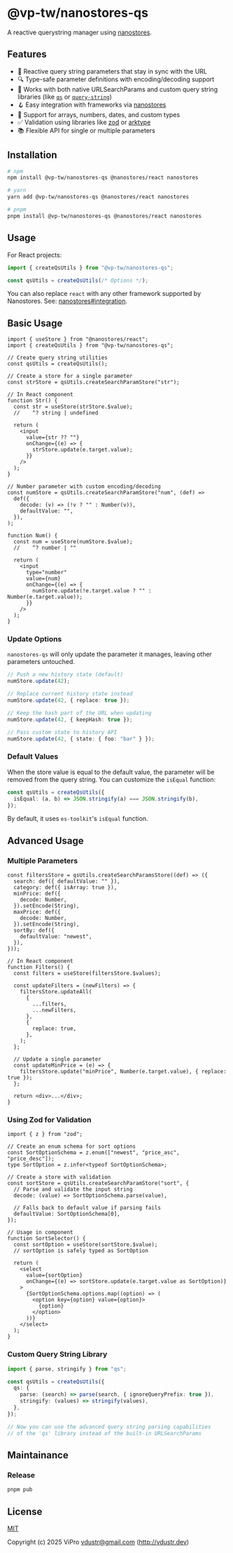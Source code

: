 # @vp-tw/nanostores-qs

A reactive querystring manager using [nanostores](https://github.com/nanostores/nanostores).

## Features

- 🔄 Reactive query string parameters that stay in sync with the URL
- 🔍 Type-safe parameter definitions with encoding/decoding support
- 🧩 Works with both native URLSearchParams and custom query string libraries (like [`qs`](https://www.npmjs.com/package/qs) or [`query-string`](https://www.npmjs.com/package/query-string))
- 🪝 Easy integration with frameworks via [nanostores](https://github.com/nanostores/nanostores)
- 🔢 Support for arrays, numbers, dates, and custom types
- ✅ Validation using libraries like [zod](https://github.com/colinhacks/zod) or [arktype](https://github.com/arktypeio/arktype)
- 📚 Flexible API for single or multiple parameters

## Installation

```bash
# npm
npm install @vp-tw/nanostores-qs @nanostores/react nanostores

# yarn
yarn add @vp-tw/nanostores-qs @nanostores/react nanostores

# pnpm
pnpm install @vp-tw/nanostores-qs @nanostores/react nanostores
```

## Usage

For React projects:

```ts
import { createQsUtils } from "@vp-tw/nanostores-qs";

const qsUtils = createQsUtils(/* Options */);
```

You can also replace `react` with any other framework supported by Nanostores. See: [nanostores#integration](https://github.com/nanostores/nanostores#integration).

## Basic Usage

```tsx
import { useStore } from "@nanostores/react";
import { createQsUtils } from "@vp-tw/nanostores-qs";

// Create query string utilities
const qsUtils = createQsUtils();

// Create a store for a single parameter
const strStore = qsUtils.createSearchParamStore("str");

// In React component
function Str() {
  const str = useStore(strStore.$value);
  //    ^? string | undefined

  return (
    <input
      value={str ?? ""}
      onChange={(e) => {
        strStore.update(e.target.value);
      }}
    />
  );
}

// Number parameter with custom encoding/decoding
const numStore = qsUtils.createSearchParamStore("num", (def) =>
  def({
    decode: (v) => (!v ? "" : Number(v)),
    defaultValue: "",
  }),
);

function Num() {
  const num = useStore(numStore.$value);
  //    ^? number | ""

  return (
    <input
      type="number"
      value={num}
      onChange={(e) => {
        numStore.update(!e.target.value ? "" : Number(e.target.value));
      }}
    />
  );
}
```

### Update Options

`nanostores-qs` will only update the parameter it manages, leaving other parameters untouched.

```ts
// Push a new history state (default)
numStore.update(42);

// Replace current history state instead
numStore.update(42, { replace: true });

// Keep the hash part of the URL when updating
numStore.update(42, { keepHash: true });

// Pass custom state to history API
numStore.update(42, { state: { foo: "bar" } });
```

### Default Values

When the store value is equal to the default value, the parameter will be removed from the query string. You can customize the `isEqual` function:

```ts
const qsUtils = createQsUtils({
  isEqual: (a, b) => JSON.stringify(a) === JSON.stringify(b),
});
```

By default, it uses `es-toolkit`'s `isEqual` function.

## Advanced Usage

### Multiple Parameters

```tsx
const filtersStore = qsUtils.createSearchParamsStore((def) => ({
  search: def({ defaultValue: "" }),
  category: def({ isArray: true }),
  minPrice: def({
    decode: Number,
  }).setEncode(String),
  maxPrice: def({
    decode: Number,
  }).setEncode(String),
  sortBy: def({
    defaultValue: "newest",
  }),
}));

// In React component
function Filters() {
  const filters = useStore(filtersStore.$values);

  const updateFilters = (newFilters) => {
    filtersStore.updateAll(
      {
        ...filters,
        ...newFilters,
      },
      {
        replace: true,
      },
    );
  };

  // Update a single parameter
  const updateMinPrice = (e) => {
    filtersStore.update("minPrice", Number(e.target.value), { replace: true });
  };

  return <div>...</div>;
}
```

### Using Zod for Validation

```tsx
import { z } from "zod";

// Create an enum schema for sort options
const SortOptionSchema = z.enum(["newest", "price_asc", "price_desc"]);
type SortOption = z.infer<typeof SortOptionSchema>;

// Create a store with validation
const sortStore = qsUtils.createSearchParamStore("sort", {
  // Parse and validate the input string
  decode: (value) => SortOptionSchema.parse(value),

  // Falls back to default value if parsing fails
  defaultValue: SortOptionSchema[0],
});

// Usage in component
function SortSelector() {
  const sortOption = useStore(sortStore.$value);
  // sortOption is safely typed as SortOption

  return (
    <select
      value={sortOption}
      onChange={(e) => sortStore.update(e.target.value as SortOption)}
    >
      {SortOptionSchema.options.map((option) => (
        <option key={option} value={option}>
          {option}
        </option>
      ))}
    </select>
  );
}
```

### Custom Query String Library

```ts
import { parse, stringify } from "qs";

const qsUtils = createQsUtils({
  qs: {
    parse: (search) => parse(search, { ignoreQueryPrefix: true }),
    stringify: (values) => stringify(values),
  },
});

// Now you can use the advanced query string parsing capabilities
// of the 'qs' library instead of the built-in URLSearchParams
```

## Maintainance

### Release

```bash
pnpm pub
```

## License

[MIT](./LICENSE)

Copyright (c) 2025 ViPro <vdustr@gmail.com> (<http://vdustr.dev>)
